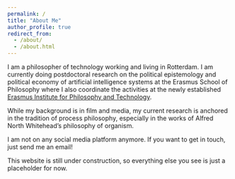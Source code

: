 ```yaml
---
permalink: /
title: "About Me"
author_profile: true
redirect_from: 
  - /about/
  - /about.html
---
```


I am a philosopher of technology working and living in Rotterdam. I am currently doing postdoctoral research on the political epistemology and political economy of artificial intelligence systems at the Erasmus School of Philosophy where I also coordinate the activities at the newly established [Erasmus Institute for Philosophy and Technology](https://www.eur.nl/en/esphil/erasmus-institute-philosophy-and-technology). 

While my background is in film and media, my current research is anchored in the tradition of process philosophy, especially in the works of Alfred North Whitehead’s philosophy of organism. 

I am not on any social media platform anymore. If you want to get in touch, just send me an email!

This website is still under construction, so everything else you see is just a placeholder for now.  


